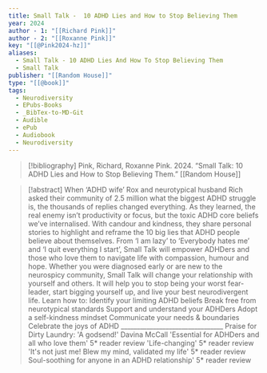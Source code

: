 ```yaml
---
title: Small Talk -  10 ADHD Lies and How to Stop Believing Them
year: 2024
author - 1: "[[Richard Pink]]"
author - 2: "[[Roxanne Pink]]"
key: "[[@Pink2024-hz]]"
aliases:
  - Small Talk - 10 ADHD Lies And How To Stop Believing Them
  - Small Talk
publisher: "[[Random House]]"
type: "[[@book]]"
tags:
  - Neurodiversity
  - EPubs-Books
  - _BibTex-to-MD-Git
  - Audible
  - ePub
  - Audiobook
  - Neurodiversity
---
```


> [!bibliography]
> Pink, Richard, Roxanne Pink. 2024. “Small Talk: 10 ADHD Lies and How to Stop Believing Them.” [[Random House]]

> [!abstract]
> When ‘ADHD wife’ Rox and neurotypical husband Rich asked their community of 2.5 million what the biggest ADHD struggle is, the thousands of replies changed everything. As they learned, the real enemy isn’t productivity or focus, but the toxic ADHD core beliefs we’ve internalised. With candour and kindness, they share personal stories to highlight and reframe the 10 big lies that ADHD people believe about themselves. From ‘I am lazy’ to ‘Everybody hates me’ and ‘I quit everything I start’, Small Talk will empower ADHDers and those who love them to navigate life with compassion, humour and hope. Whether you were diagnosed early or are new to the neurospicy community, Small Talk will change your relationship with yourself and others. It will help you to stop being your worst fear-leader, start bigging yourself up, and live your best neurodivergent life. Learn how to: Identify your limiting ADHD beliefs Break free from neurotypical standards Support and understand your ADHDers Adopt a self-kindness mindset Communicate your needs & boundaries Celebrate the joys of ADHD ________________________________ Praise for Dirty Laundry: 'A godsend!' Davina McCall 'Essential for ADHDers and all who love them' 5* reader review 'Life-changing' 5* reader review 'It's not just me! Blew my mind, validated my life' 5* reader review Soul-soothing for anyone in an ADHD relationship' 5* reader review